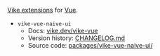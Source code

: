 [Vike extensions](https://vike.dev/extensions) for [Vue](https://vuejs.org).

- `vike-vue-naive-ui`
  - Docs: [vike.dev/vike-vue](https://vike.dev/naive-ui)
  - Version history: [CHANGELOG.md](packages/vike-vue-naive-ui/CHANGELOG.md)
  - Source code: [packages/vike-vue-naive-ui/](packages/vike-vue-naive-ui)

